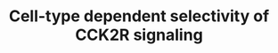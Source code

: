 ---
annotations:
- id: DOID:1116
  parent: disease by infectious agent
  type: Disease Ontology
  value: pertussis
- id: CL:0000118
  parent: animal cell
  type: Cell Type Ontology
  value: basket cell
- id: CL:0000598
  parent: animal cell
  type: Cell Type Ontology
  value: pyramidal neuron
- id: PW:0000003
  parent: signaling pathway
  type: Pathway Ontology
  value: signaling pathway
authors:
- AARandCo
- Mkutmon
- Ariutta
- Khanspers
- DeSl
- Egonw
- Eweitz
citedin:
- link: PMC8912249
  title: Identification of the shared gene signatures and pathways between sarcopenia
    and type 2 diabetes mellitus (2022)
description: This pathway is based on Figure 7 of "Cell-Type Specific CCK2 Receptor
  Signaling Underlies the Cholecystokinin-Mediated Selective Excitation of Hippocampal
  Parvalbumin-Positive Fast-Spiking Basket Cells."(See Bibliography).The neuropeptide
  cholecystokinin (CCK) acts through its receptor CCK2R to achieve largely different
  functions in different types of cells. CCK, CCK2R, and CB1R have all been known
  to have substantial effects on anxiety and other mood disorders, and the PV+ interneurons
  have also been shown to be involved i na variety of cognitive functions. However,  In
  PV+ basket cells and CCK+ basket cells, the CCK2 receptor uses different pathways
  to exert different effects on the two types of basket cells. For CCK+ basket cells,
  CCK2 receptors in neighboring pyramidal cells act through the Gq pathway to form
  endocannabinoids, which, through the cannabinoid receptor type 1 on the CCK+ basket
  cell, inhibit the release of the neurotransmitter GABA. In contrast, for PV+ basket
  cells, CCK2 receptors act through the pertussin-toxin sensitive Gi pathway to regulate
  the intracellular Ca2+ through ryanodine receptors. This pathway ultimately leads
  to activation of a non-selective cationic conductance to depolarize the PV+ basket
  cells.
last-edited: 2021-05-22
ndex: bf33d765-8b67-11eb-9e72-0ac135e8bacf
organisms:
- Homo sapiens
redirect_from:
- /index.php/Pathway:WP3679
- /instance/WP3679
- /instance/WP3679_rr117678
revision: r117678
schema-jsonld:
- '@context': https://schema.org/
  '@id': https://wikipathways.github.io/pathways/WP3679.html
  '@type': Dataset
  creator:
    '@type': Organization
    name: WikiPathways
  description: This pathway is based on Figure 7 of "Cell-Type Specific CCK2 Receptor
    Signaling Underlies the Cholecystokinin-Mediated Selective Excitation of Hippocampal
    Parvalbumin-Positive Fast-Spiking Basket Cells."(See Bibliography).The neuropeptide
    cholecystokinin (CCK) acts through its receptor CCK2R to achieve largely different
    functions in different types of cells. CCK, CCK2R, and CB1R have all been known
    to have substantial effects on anxiety and other mood disorders, and the PV+ interneurons
    have also been shown to be involved i na variety of cognitive functions. However,  In
    PV+ basket cells and CCK+ basket cells, the CCK2 receptor uses different pathways
    to exert different effects on the two types of basket cells. For CCK+ basket cells,
    CCK2 receptors in neighboring pyramidal cells act through the Gq pathway to form
    endocannabinoids, which, through the cannabinoid receptor type 1 on the CCK+ basket
    cell, inhibit the release of the neurotransmitter GABA. In contrast, for PV+ basket
    cells, CCK2 receptors act through the pertussin-toxin sensitive Gi pathway to
    regulate the intracellular Ca2+ through ryanodine receptors. This pathway ultimately
    leads to activation of a non-selective cationic conductance to depolarize the
    PV+ basket cells.
  keywords:
  - 2-APB
  - 8-NH2-cADPR
  - ADP-Ribose cyclase
  - CB1
  - CCK
  - CCK2R
  - Ca 2+
  - DAG
  - DAG lipase
  - Flufenamic acid
  - GABA
  - Gi/0
  - Gq
  - IP3 receptor
  - NEM
  - Na +
  - PLCB1
  - RYR1
  - RYR2
  - RYR3
  - Ryanodine
  - TRPC1
  - U-73122
  - YM022
  - cyclic ADPR
  license: CC0
  name: Cell-type dependent selectivity of CCK2R signaling
seo: CreativeWork
title: Cell-type dependent selectivity of CCK2R signaling
wpid: WP3679
---